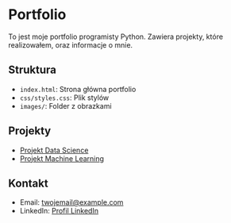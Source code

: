 # Portfolio

To jest moje portfolio programisty Python. Zawiera projekty, które realizowałem, oraz informacje o mnie.

## Struktura

- `index.html`: Strona główna portfolio
- `css/styles.css`: Plik stylów
- `images/`: Folder z obrazkami

## Projekty

- [Projekt Data Science](https://github.com/username/project-datascience)
- [Projekt Machine Learning](https://github.com/username/project-ml)

## Kontakt

- Email: [twojemail@example.com](mailto:twojemail@example.com)
- LinkedIn: [Profil LinkedIn](https://linkedin.com/in/username)
